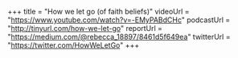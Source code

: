 +++
title  = "How we let go (of faith beliefs)"
videoUrl = "https://www.youtube.com/watch?v=-EMyPABdCHc"
podcastUrl = "http://tinyurl.com/how-we-let-go"
reportUrl = "https://medium.com/@rebecca_18897/8461d5f649ea"
twitterUrl = "https://twitter.com/HowWeLetGo"
+++
